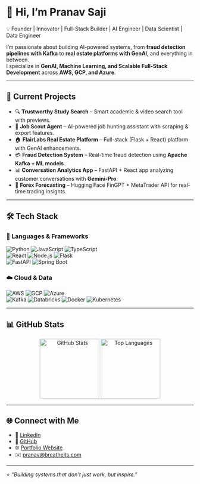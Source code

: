 # 👋 Hi, I’m Pranav Saji  

💡 Founder | Innovator | Full-Stack Builder | AI Engineer | Data Scientist | Data Engineer

I’m passionate about building AI-powered systems, from **fraud detection pipelines with Kafka** to **real estate platforms with GenAI**, and everything in between.  
I specialize in **GenAI, Machine Learning, and Scalable Full-Stack Development** across **AWS, GCP, and Azure**.

---

## 🚀 Current Projects
- 🔍 **Trustworthy Study Search** – Smart academic & video search tool with previews.  
- 💼 **Job Scout Agent** – AI-powered job hunting assistant with scraping & export features.  
- 🏠 **FlairLabs Real Estate Platform** – Full-stack (Flask + React) platform with GenAI enhancements.  
- 💳 **Fraud Detection System** – Real-time fraud detection using **Apache Kafka + ML models**.  
- 📊 **Conversation Analytics App** – FastAPI + React app analyzing customer conversations with **Gemini-Pro**.  
- 💱 **Forex Forecasting** – Hugging Face FinGPT + MetaTrader API for real-time trading insights.  

---

## 🛠️ Tech Stack

### 🔧 Languages & Frameworks
![Python](https://img.shields.io/badge/-Python-3776AB?logo=python&logoColor=white) 
![JavaScript](https://img.shields.io/badge/-JavaScript-F7DF1E?logo=javascript&logoColor=black) 
![TypeScript](https://img.shields.io/badge/-TypeScript-3178C6?logo=typescript&logoColor=white)  
![React](https://img.shields.io/badge/-React-61DAFB?logo=react&logoColor=black) 
![Node.js](https://img.shields.io/badge/-Node.js-339933?logo=node.js&logoColor=white) 
![Flask](https://img.shields.io/badge/-Flask-000000?logo=flask&logoColor=white)  
![FastAPI](https://img.shields.io/badge/-FastAPI-009688?logo=fastapi&logoColor=white) 
![Spring Boot](https://img.shields.io/badge/-Spring%20Boot-6DB33F?logo=springboot&logoColor=white) 

### ☁️ Cloud & Data
![AWS](https://img.shields.io/badge/-AWS-232F3E?logo=amazonaws&logoColor=white) 
![GCP](https://img.shields.io/badge/-GCP-4285F4?logo=googlecloud&logoColor=white) 
![Azure](https://img.shields.io/badge/-Azure-0078D4?logo=microsoftazure&logoColor=white)  
![Kafka](https://img.shields.io/badge/-Kafka-231F20?logo=apachekafka&logoColor=white) 
![Databricks](https://img.shields.io/badge/-Databricks-FF3621?logo=databricks&logoColor=white) 
![Docker](https://img.shields.io/badge/-Docker-2496ED?logo=docker&logoColor=white) 
![Kubernetes](https://img.shields.io/badge/-Kubernetes-326CE5?logo=kubernetes&logoColor=white) 

---

## 📊 GitHub Stats
<p align="center">
  <img src="https://github-readme-stats.vercel.app/api?username=pranavsaji&show_icons=true&theme=radical" alt="GitHub Stats" height="160"/>
  <img src="https://github-readme-stats.vercel.app/api/top-langs/?username=pranavsaji&layout=compact&theme=radical" alt="Top Languages" height="160"/>
</p>

---

## 🌐 Connect with Me
- 💼 [LinkedIn](https://www.linkedin.com/in/pranav-saji/)  
- 🐙 [GitHub](https://github.com/pranavsaji)  
- 🌐 [Portfolio Website](https://pranavsaji.my.canva.site)  
- ✉️ pranav@breatheits.com  

---

⭐️ *“Building systems that don’t just work, but inspire.”*
